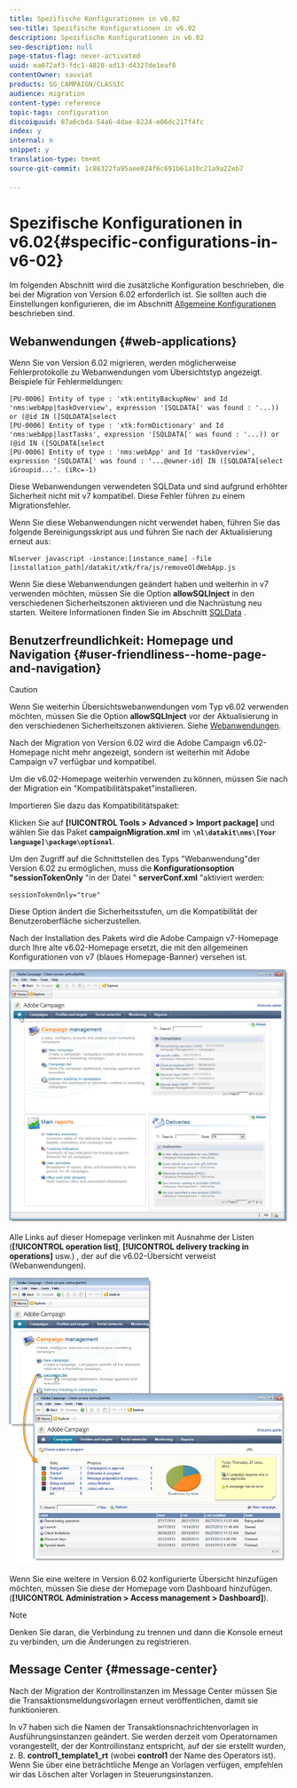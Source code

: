 ```yaml
---
title: Spezifische Konfigurationen in v6.02
seo-title: Spezifische Konfigurationen in v6.02
description: Spezifische Konfigurationen in v6.02
seo-description: null
page-status-flag: never-activated
uuid: ea072af3-fdc1-4828-ad13-d4327de1eaf8
contentOwner: sauviat
products: SG_CAMPAIGN/CLASSIC
audience: migration
content-type: reference
topic-tags: configuration
discoiquuid: 87a6cbda-54a6-4dae-8224-e06dc217f4fc
index: y
internal: n
snippet: y
translation-type: tm+mt
source-git-commit: 1c86322fa95aee024f6c691b61a10c21a9a22eb7

---
```



# Spezifische Konfigurationen in v6.02{#specific-configurations-in-v6-02}

Im folgenden Abschnitt wird die zusätzliche Konfiguration beschrieben, die bei der Migration von Version 6.02 erforderlich ist. Sie sollten auch die Einstellungen konfigurieren, die im Abschnitt [Allgemeine Konfigurationen](../../migration/using/general-configurations.md) beschrieben sind.

## Webanwendungen {#web-applications}

Wenn Sie von Version 6.02 migrieren, werden möglicherweise Fehlerprotokolle zu Webanwendungen vom Übersichtstyp angezeigt. Beispiele für Fehlermeldungen:

```
[PU-0006] Entity of type : 'xtk:entityBackupNew' and Id 'nms:webApp|taskOverview', expression '[SQLDATA[' was found : '...)) or (@id IN ([SQLDATA[select 
[PU-0006] Entity of type : 'xtk:formDictionary' and Id 'nms:webApp|lastTasks', expression '[SQLDATA[' was found : '...)) or (@id IN ([SQLDATA[select 
[PU-0006] Entity of type : 'nms:webApp' and Id 'taskOverview', expression '[SQLDATA[' was found : '...@owner-id] IN ([SQLDATA[select iGroupid...'. (iRc=-1)
```

Diese Webanwendungen verwendeten SQLData und sind aufgrund erhöhter Sicherheit nicht mit v7 kompatibel. Diese Fehler führen zu einem Migrationsfehler.

Wenn Sie diese Webanwendungen nicht verwendet haben, führen Sie das folgende Bereinigungsskript aus und führen Sie nach der Aktualisierung erneut aus:

```
Nlserver javascript -instance:[instance_name] -file [installation_path]/datakit/xtk/fra/js/removeOldWebApp.js
```

Wenn Sie diese Webanwendungen geändert haben und weiterhin in v7 verwenden möchten, müssen Sie die Option **allowSQLInject** in den verschiedenen Sicherheitszonen aktivieren und die Nachrüstung neu starten. Weitere Informationen finden Sie im Abschnitt [SQLData](../../migration/using/general-configurations.md#sqldata) .

## Benutzerfreundlichkeit: Homepage und Navigation {#user-friendliness--home-page-and-navigation}

>[!CAUTION]
>
>Wenn Sie weiterhin Übersichtswebanwendungen vom Typ v6.02 verwenden möchten, müssen Sie die Option **allowSQLInject** vor der Aktualisierung in den verschiedenen Sicherheitszonen aktivieren. Siehe [Webanwendungen](#web-applications).

Nach der Migration von Version 6.02 wird die Adobe Campaign v6.02-Homepage nicht mehr angezeigt, sondern ist weiterhin mit Adobe Campaign v7 verfügbar und kompatibel.

Um die v6.02-Homepage weiterhin verwenden zu können, müssen Sie nach der Migration ein &quot;Kompatibilitätspaket&quot;installieren.

Importieren Sie dazu das Kompatibilitätspaket:

Klicken Sie auf **[!UICONTROL Tools > Advanced > Import package]** und wählen Sie das Paket **campaignMigration.xml** im **`\nl\datakit\nms\[Your language]\package\optional`**.

Um den Zugriff auf die Schnittstellen des Typs &quot;Webanwendung&quot;der Version 6.02 zu ermöglichen, muss die **Konfigurationsoption &quot;sessionTokenOnly** &quot;in der Datei &quot; **serverConf.xml** &quot;aktiviert werden:

```
sessionTokenOnly="true"
```

Diese Option ändert die Sicherheitsstufen, um die Kompatibilität der Benutzeroberfläche sicherzustellen.

Nach der Installation des Pakets wird die Adobe Campaign v7-Homepage durch Ihre alte v6.02-Homepage ersetzt, die mit den allgemeinen Konfigurationen von v7 (blaues Homepage-Banner) versehen ist.

![](assets/dashboards.png)

Alle Links auf dieser Homepage verlinken mit Ausnahme der Listen (**[!UICONTROL operation list]**, **[!UICONTROL delivery tracking in operations]** usw.) , der auf die v6.02-Übersicht verweist (Webanwendungen).

![](assets/dashboards2.png)

Wenn Sie eine weitere in Version 6.02 konfigurierte Übersicht hinzufügen möchten, müssen Sie diese der Homepage vom Dashboard hinzufügen. (**[!UICONTROL Administration > Access management > Dashboard]**).

>[!NOTE]
>
>Denken Sie daran, die Verbindung zu trennen und dann die Konsole erneut zu verbinden, um die Änderungen zu registrieren.

## Message Center {#message-center}

Nach der Migration der Kontrollinstanzen im Message Center müssen Sie die Transaktionsmeldungsvorlagen erneut veröffentlichen, damit sie funktionieren.

In v7 haben sich die Namen der Transaktionsnachrichtenvorlagen in Ausführungsinstanzen geändert. Sie werden derzeit vom Operatornamen vorangestellt, der der Kontrollinstanz entspricht, auf der sie erstellt wurden, z. B. **control1_template1_rt** (wobei **control1** der Name des Operators ist). Wenn Sie über eine beträchtliche Menge an Vorlagen verfügen, empfehlen wir das Löschen alter Vorlagen in Steuerungsinstanzen.
